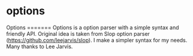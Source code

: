 # options
Options =======  Options is a option parser with a simple syntax and friendly API. Original idea is taken from Slop option parser (https://github.com/leejarvis/slop). I make a simpler syntax for my needs. Many thanks to Lee Jarvis.
